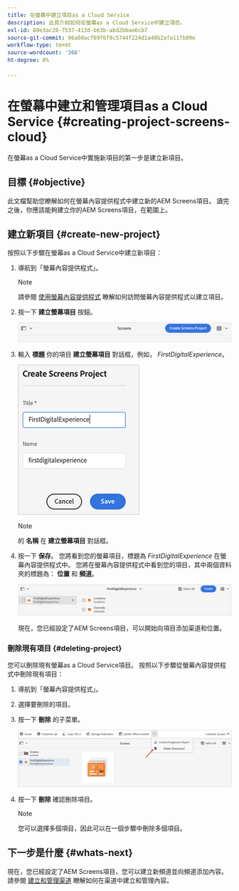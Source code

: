 ```yaml
---
title: 在螢幕中建立項目as a Cloud Service
description: 此頁介紹如何在螢幕as a Cloud Service中建立項目。
exl-id: 89e3ac28-7537-413d-b63b-abd2bbae6cb7
source-git-commit: 96a0dacf69f6f9c5744f224d1a48b2afa11fb09e
workflow-type: tm+mt
source-wordcount: '366'
ht-degree: 0%

---
```


# 在螢幕中建立和管理項目as a Cloud Service {#creating-project-screens-cloud}

在螢幕as a Cloud Service中實施新項目的第一步是建立新項目。

## 目標 {#objective}

此文檔幫助您瞭解如何在螢幕內容提供程式中建立新的AEM Screens項目。 讀完之後，你應該能夠建立你的AEM Screens項目，在範圍上。

## 建立新項目 {#create-new-project}

按照以下步驟在螢幕as a Cloud Service中建立新項目：

1. 導航到「螢幕內容提供程式」。

   >[!NOTE]
   >請參閱 [使用螢幕內容提供程式](https://experienceleague.adobe.com/docs/experience-manager-cloud-service/screens-as-cloud-service/configure-screens-cloud/using-screens-content-provider.html?lang=en) 瞭解如何訪問螢幕內容提供程式以建立項目。

1. 按一下 **建立螢幕項目** 按鈕。

   ![](/help/screens-cloud/assets/create-content/create-screens-project1.png)

1. 輸入 **標題** 你的項目 **建立螢幕項目** 對話框，例如， *FirstDigitalExperience*。

   ![](/help/screens-cloud/assets/create-content/create-screens-project2.png)

   >[!NOTE]
   >的 **名稱** 在 **建立螢幕項目** 對話框。

1. 按一下 **保存**。 您將看到您的螢幕項目，標題為 *FirstDigitalExperience* 在螢幕內容提供程式中。 您將在螢幕內容提供程式中看到您的項目，其中兩個資料夾的標題為： **位置** 和 **頻道**。

   ![](/help/screens-cloud/assets/create-content/create-screens-project3.png)

   現在，您已經設定了AEM Screens項目，可以開始向項目添加渠道和位置。

### 刪除現有項目 {#deleting-project}

您可以刪除現有螢幕as a Cloud Service項目。
按照以下步驟從螢幕內容提供程式中刪除現有項目：

1. 導航到「螢幕內容提供程式」。
1. 選擇要刪除的項目。
1. 按一下 **刪除** 的子菜單。

   ![](/help/screens-cloud/assets/create-content/create-project5.png)

1. 按一下 **刪除** 確認刪除項目。

   >[!NOTE]
   >您可以選擇多個項目，因此可以在一個步驟中刪除多個項目。

## 下一步是什麼 {#whats-next}

現在，您已經設定了AEM Screens項目，您可以建立新頻道並向頻道添加內容。 請參閱 [建立和管理渠道](https://experienceleague.adobe.com/docs/experience-manager-cloud-service/screens-as-cloud-service/create-content/creating-channels-screens-cloud.html?lang=en) 瞭解如何在渠道中建立和管理內容。
